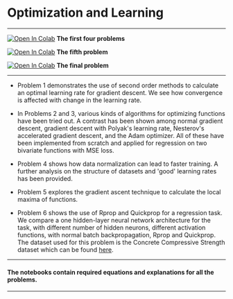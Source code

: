# Optimization and Learning

---

[![Open In Colab](https://colab.research.google.com/assets/colab-badge.svg)](https://colab.research.google.com/github/sayarghoshroy/Optimization_and_Learning/blob/master/Optimization_Learning.ipynb) **The first four problems**

[![Open In Colab](https://colab.research.google.com/assets/colab-badge.svg)](https://colab.research.google.com/github/sayarghoshroy/Optimization_and_Learning/blob/master/gradient_ascent.ipynb) **The fifth problem**

[![Open In Colab](https://colab.research.google.com/assets/colab-badge.svg)](https://colab.research.google.com/github/sayarghoshroy/Optimization_and_Learning/blob/master/Concrete_Compressive_Strength_Regression.ipynb) **The final problem**

---

- Problem 1 demonstrates the use of second order methods to calculate an optimal learning rate for gradient descent. We see how convergence is affected with change in the learning rate.

- In Problems 2 and 3, various kinds of algorithms for optimizing functions have been tried out. A contrast has been shown among normal gradient descent, gradient descent with Polyak's learning rate, Nesterov's accelerated gradient descent, and the Adam optimizer. All of these have been implemented from scratch and applied for regression on two bivariate functions with MSE loss.

- Problem 4 shows how data normalization can lead to faster training. A further analysis on the structure of datasets and 'good' learning rates has been provided.

- Problem 5 explores the gradient ascent technique to calculate the local maxima of functions.

- Problem 6 shows the use of Rprop and Quickprop for a regression task. We compare a one hidden-layer neural network architecture for the task, with different number of hidden neurons, different activation functions, with normal batch backpropagation, Rprop and Quickprop. The dataset used for this problem is the Concrete Compressive Strength dataset which can be found [here](https://archive.ics.uci.edu/ml/datasets/Concrete+Compressive+Strength).

---

#### The notebooks contain required equations and explanations for all the problems.

---
